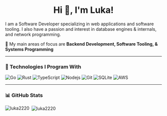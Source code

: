 <h1 align="center">Hi 👋, I'm Luka!</h1>

<p>I am a Software Developer specializing in web applications and software tooling. I also have a passion and interest in database engines & internals, and network programming.</p>

💬 My main areas of focus are **Backend Development, Software Tooling, & Systems Programming**

---
### 👾 Technologies I Program With
<p>
<img alt="Go" src="https://img.shields.io/badge/-Go-E10098?style=flat-square&logo=go&logoColor=white"/>
<img alt="Rust" src="https://img.shields.io/badge/-Rust-CE412B?style=flat-square&logo=rust&logoColor=black"/>
<img alt="TypeScript" src="https://img.shields.io/badge/-TypeScript-007ACC?style=flat-square&logo=typescript&logoColor=white" />
<img alt="Nodejs" src="https://img.shields.io/badge/-Nodejs-13aa52?style=flat-square&logo=Node.js&logoColor=white" />
<img alt="Git" src="https://img.shields.io/badge/-Git-F05032?style=flat-square&logo=git&logoColor=white" />
<img alt="SQLite" src="https://img.shields.io/badge/-SQLite-311C87?style=flat-square&logo=sqlite&logoColor=white"/>
 <img alt="AWS" src="https://img.shields.io/badge/-AWS-232F3E?style=flat-square&logo=amazonwebservices&logoColor=white"/>
</p>

---
### 📊 GitHub Stats
<p><img align="left" src="https://github-readme-stats.vercel.app/api/top-langs?username=luka2220&show_icons=true&locale=en&theme=tokyonight" alt="luka2220" /></p>

<p>&nbsp;<img align="center" src="https://github-readme-stats.vercel.app/api?username=luka2220&show_icons=true&locale=en&theme=tokyonight" alt="luka2220" /></p>

